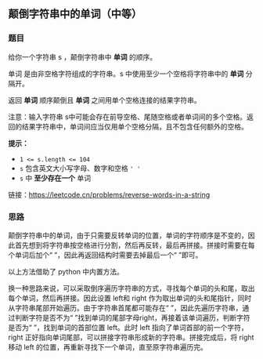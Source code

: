 ## 颠倒字符串中的单词（中等）

### 题目

给你一个字符串 s ，颠倒字符串中 **单词** 的顺序。

单词 是由非空格字符组成的字符串。s 中使用至少一个空格将字符串中的 **单词** 分隔开。

返回 **单词** 顺序颠倒且 **单词** 之间用单个空格连接的结果字符串。

注意：输入字符串 s中可能会存在前导空格、尾随空格或者单词间的多个空格。返回的结果字符串中，单词间应当仅用单个空格分隔，且不包含任何额外的空格。

**提示：**

- `1 <= s.length <= 104`
- `s` 包含英文大小写字母、数字和空格 `' '`
- `s` 中 **至少存在一个** 单词

链接：https://leetcode.cn/problems/reverse-words-in-a-string

### 思路

颠倒字符串中的单词，由于只需要反转单词的位置，单词的字符顺序是不变的，因此首先想到将字符串按空格进行分割，然后再反转，最后再拼接。拼接时需要在每个单词后加个“ ”，因此再返回结构时需要去掉最后一个“ ”即可。

以上方法借助了 python 中内置方法。

换一种思路来说，可以采取倒序遍历字符串的方式，寻找每个单词的头和尾，取出每个单词，然后再拼接。因此设置 left和 right 作为取出单词的头和尾指针，同时从字符串尾部开始遍历。由于字符串首尾都可能存在“ ”，因此先遍历字符串，通过判断字符是否不为“ ”找到单词的尾部字母right，再接着该单词遍历，判断字符是否为“ ”，找到单词的首部位置 left。此时 left 指向了单词首部的前一个字符，right 正好指向单词尾部，可以拼接字符串形成新的字符串。拼接完成后，将 right 移动 left 的位置，再重新寻找下一个单词，直至原字符串遍历完。



